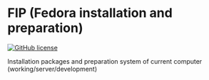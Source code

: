 # FIP (Fedora installation and preparation)

[![GitHub license](https://img.shields.io/github/license/sensor-dream/FIP.svg?style=flat)](https://github.com/sensor-dream/FIP/blob/master/LICENSE)

Installation packages and preparation system of current computer (working/server/development)
